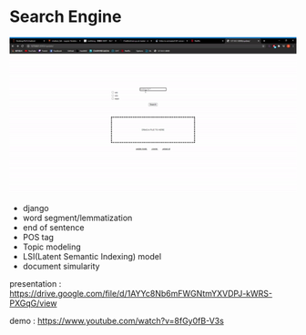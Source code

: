 # Search Engine
![image](https://github.com/1tangerine1day/search_engine/blob/master/gif/show.gif)
* django
* word segment/lemmatization
* end of sentence
* POS tag
* Topic modeling
* LSI(Latent Semantic Indexing) model 
* document simularity

presentation : https://drive.google.com/file/d/1AYYc8Nb6mFWGNtmYXVDPJ-kWRS-PXGqG/view

demo : https://www.youtube.com/watch?v=8fGy0fB-V3s
